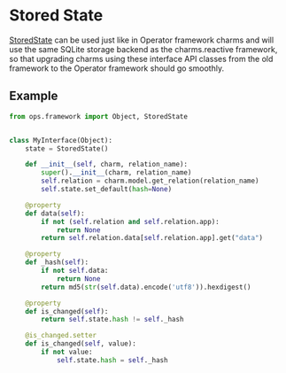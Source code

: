 # Stored State

[StoredState][] can be used just like in Operator framework charms and will use the
same SQLite storage backend as the charms.reactive framework, so that upgrading
charms using these interface API classes from the old framework to the Operator
framework should go smoothly.


## Example

```python
from ops.framework import Object, StoredState


class MyInterface(Object):
    state = StoredState()

    def __init__(self, charm, relation_name):
        super().__init__(charm, relation_name)
        self.relation = charm.model.get_relation(relation_name)
        self.state.set_default(hash=None)

    @property
    def data(self):
        if not (self.relation and self.relation.app):
            return None
        return self.relation.data[self.relation.app].get("data")

    @property
    def _hash(self):
        if not self.data:
            return None
        return md5(str(self.data).encode('utf8')).hexdigest()

    @property
    def is_changed(self):
        return self.state.hash != self._hash

    @is_changed.setter
    def is_changed(self, value):
        if not value:
            self.state.hash = self._hash
```

<!-- Links -->
[StoredState]: https://ops.readthedocs.io/en/latest/#ops.framework.StoredState
